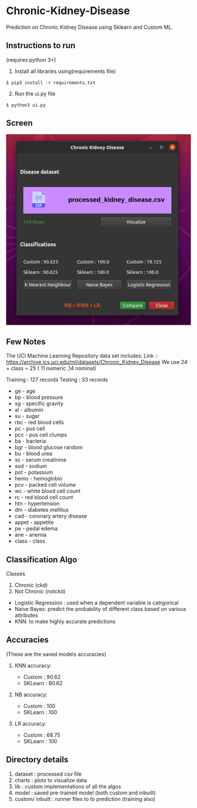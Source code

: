 # Chronic-Kidney-Disease
Prediction on Chronic Kidney Disease using Sklearn and Custom ML.

## Instructions to run
(requires python 3+)
1. Install all libraries using(requirements file)
```
$ pip3 install -r requirements.txt
```
2. Run the ui.py file
```
$ python3 ui.py
```

## Screen

![screen](https://github.com/AP-Atul/Chronic-Kidney-Disease/blob/master/charts/window.png)

## Few Notes
The UCI Machine Learning Repository data set includes: 
Link :: https://archive.ics.uci.edu/ml/datasets/Chronic_Kidney_Disease
We use 24 + class = 25 ( 11 numeric ,14 nominal) 

Training : 127 records
Testing : 33 records

* ge - age
* bp - blood pressure
* sg - specific gravity
* al - albumin
* su - sugar
* rbc - red blood cells
* pc - pus cell
* pcc - pus cell clumps
* ba - bacteria
* bgr - blood glucose random
* bu - blood urea
* sc - serum creatinine
* sod - sodium
* pot - potassium
* hemo - hemoglobin
* pcv - packed cell volume
* wc - white blood cell count
* rc - red blood cell count
* htn - hypertension
* dm - diabetes mellitus
* cad - coronary artery disease
* appet - appetite
* pe - pedal edema
* ane - anemia
* class - class

## Classification Algo
Classes 
1. Chronic (ckd)
2. Not Chronic (notckd)

 * Logistic Regression : used when a dependent variable is catrgorical
 * Naive Bayes: predict the probability of different class based on various attributes
 * KNN: to make highly accurate predictions 

## Accuracies

(These are the saved models accuracies)
1. KNN accuracy: 
    * Custom : 90.62
    * SKLearn : 90.62

2. NB accuracy:
    * Custom : 100
    * SKLearn : 100

3. LR accuracy:
    * Custom : 68.75
    * SKLearn : 100

## Directory details
1. dataset : processed csv file
2. charts : plots to visualize data
3. lib : custom implementations of all the algos
4. model : saved pre-trained model (both custom and inbuilt)
5. custom/ inbuilt : runner files to to prediction (training also)